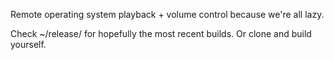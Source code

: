 Remote operating system playback + volume control because we're all lazy. 

Check ~/release/ for hopefully the most recent builds. Or clone and build yourself.
